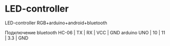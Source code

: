 # LED-controller
LED-controller RGB+arduino+android+bluetooth

Подключение bluetooth
HC-06       | TX | RX | VCC | GND
arduino UNO | 10 | 11 | 3.3 | GND
